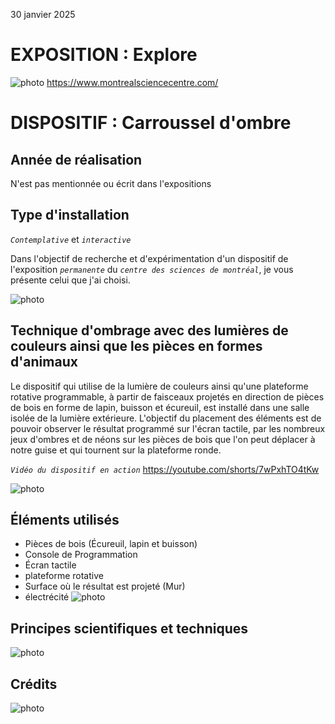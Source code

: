 30 janvier 2025

# **EXPOSITION : Explore**

![photo](facade_centre_science.jpg)
https://www.montrealsciencecentre.com/
 

# **DISPOSITIF : Carroussel d'ombre**

## Année de réalisation
N'est pas mentionnée ou écrit dans l'expositions

## Type d'installation 
*```Contemplative```* et *```interactive```*

Dans l'objectif de recherche et d'expérimentation d'un dispositif de l'exposition *```permanente```* du *```centre des sciences de montréal```*, je vous présente celui que j'ai choisi. 
 
![photo](exp_carrousel_dispositif.jpg)


## Technique d'ombrage avec des lumières de couleurs ainsi que les pièces en formes d'animaux
Le dispositif qui utilise de la lumière de couleurs ainsi qu'une plateforme rotative programmable, à partir de faisceaux projetés en direction de pièces de bois en forme de lapin, buisson et écureuil, est installé dans une salle isolée de la lumière extérieure. L'objectif du placement des éléments est de pouvoir observer le résultat programmé sur l'écran tactile, par les nombreux jeux d'ombres et de néons sur les pièces de bois que l'on peut déplacer à notre guise et qui tournent sur la plateforme ronde. 

*```Vidéo du dispositif en action```* https://youtube.com/shorts/7wPxhTO4tKw


![photo](exp_carrousel_dispositif_resultat.jpg)

## Éléments utilisés
- Pièces de bois (Écureuil, lapin et buisson)
- Console de Programmation
- Écran tactile
- plateforme rotative
- Surface où le résultat est projeté (Mur)
- électrécité
![photo](exp_carrousel_fiche_information.jpg)


## Principes scientifiques et techniques
![photo](exp_carrousel_fiche_principes.jpg)

## Crédits
![photo](exp_carrousel_credit.jpg)
